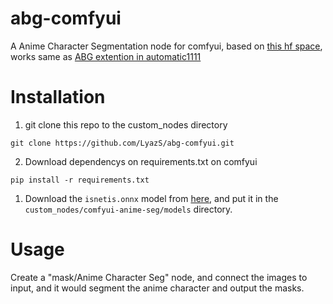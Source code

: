 # abg-comfyui
A Anime Character Segmentation node for comfyui, based on [this hf space](https://huggingface.co/spaces/skytnt/anime-remove-background), works same as [ABG extention in automatic1111](https://github.com/KutsuyaYuki/ABG_extension/tree/main)


# Installation
1. git clone this repo to the custom_nodes directory
```
git clone https://github.com/LyazS/abg-comfyui.git
```

2. Download dependencys on requirements.txt on comfyui
```
pip install -r requirements.txt
```

1. Download the `isnetis.onnx` model from [here](https://huggingface.co/skytnt/anime-seg/tree/main), and put it in the `custom_nodes/comfyui-anime-seg/models` directory.

# Usage
Create a "mask/Anime Character Seg" node, and connect the images to input, and it would segment the anime character and output the masks.
